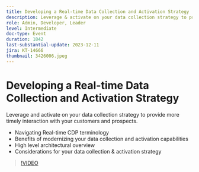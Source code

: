 ```yaml
---
title: Developing a Real-time Data Collection and Activation Strategy
description: Leverage & activate on your data collection strategy to provide more timely interaction with your customers and prospects.
role: Admin, Developer, Leader
level: Intermediate
doc-type: Event
duration: 1842
last-substantial-update: 2023-12-11
jira: KT-14666
thumbnail: 3426006.jpeg
---
```


# Developing a Real-time Data Collection and Activation Strategy

Leverage and activate on your data collection strategy to provide more timely interaction with your customers and prospects.

* Navigating Real-time CDP terminology
* Benefits of modernizing your data collection and activation capabilities
* High level architectural overview
* Considerations for your data collection & activation strategy

>[!VIDEO](https://video.tv.adobe.com/v/3426006/?learn=on)
